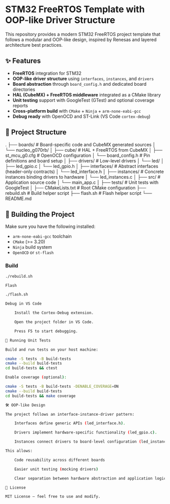 # STM32 FreeRTOS Template with OOP-like Driver Structure

This repository provides a modern STM32 FreeRTOS project template that follows a modular and OOP-like design, inspired by Renesas and layered architecture best practices.

## ✨ Features

- **FreeRTOS** integration for STM32
- **OOP-like driver structure** using `interfaces`, `instances`, and `drivers`
- **Board abstraction** through `board_config.h` and dedicated board directories
- **HAL (CubeMX) + FreeRTOS middleware** integrated as a CMake library
- **Unit testing** support with GoogleTest (GTest) and optional coverage reports
- **Cross-platform build** with `CMake` + `Ninja` + `arm-none-eabi-gcc`
- **Debug ready** with OpenOCD and ST-Link (VS Code `cortex-debug`)

## 📂 Project Structure

.
├── boards/ # Board-specific code and CubeMX generated sources
│ └── nucleo_g070rb/
│ ├── cube/ # HAL + FreeRTOS from CubeMX
│ ├── st_mcu_g0.cfg # OpenOCD configuration
│ └── board_config.h # Pin definitions and board setup
│
├── drivers/ # Low-level drivers
│ └── led/
│ ├── led_gpio.c
│ └── led_gpio.h
│
├── interfaces/ # Abstract interfaces (header-only contracts)
│ └── led_interface.h
│
├── instances/ # Concrete instances binding drivers to hardware
│ └── led_instances.c
│
├── src/ # Application source code
│ └── main_app.c
│
├── tests/ # Unit tests with GoogleTest
│
├── CMakeLists.txt # Root CMake configuration
├── rebuild.sh # Build helper script
├── flash.sh # Flash helper script
└── README.md


## 🚀 Building the Project

Make sure you have the following installed:

- `arm-none-eabi-gcc` toolchain
- `CMake` (>= 3.20)
- `Ninja` build system
- `OpenOCD` or `st-flash`

### Build
```bash
./rebuild.sh

Flash

./flash.sh

Debug in VS Code

    Install the Cortex-Debug extension.

    Open the project folder in VS Code.

    Press F5 to start debugging.

🧪 Running Unit Tests

Build and run tests on your host machine:

cmake -S tests -B build-tests
cmake --build build-tests
cd build-tests && ctest

Enable coverage (optional):

cmake -S tests -B build-tests -DENABLE_COVERAGE=ON
cmake --build build-tests
cd build-tests && make coverage

🛠 OOP-like Design

The project follows an interface-instance-driver pattern:

    Interfaces define generic APIs (led_interface.h).

    Drivers implement hardware-specific functionality (led_gpio.c).

    Instances connect drivers to board-level configuration (led_instances.c).

This allows:

    Code reusability across different boards

    Easier unit testing (mocking drivers)

    Clear separation between hardware abstraction and application logic

📜 License

MIT License – feel free to use and modify.

